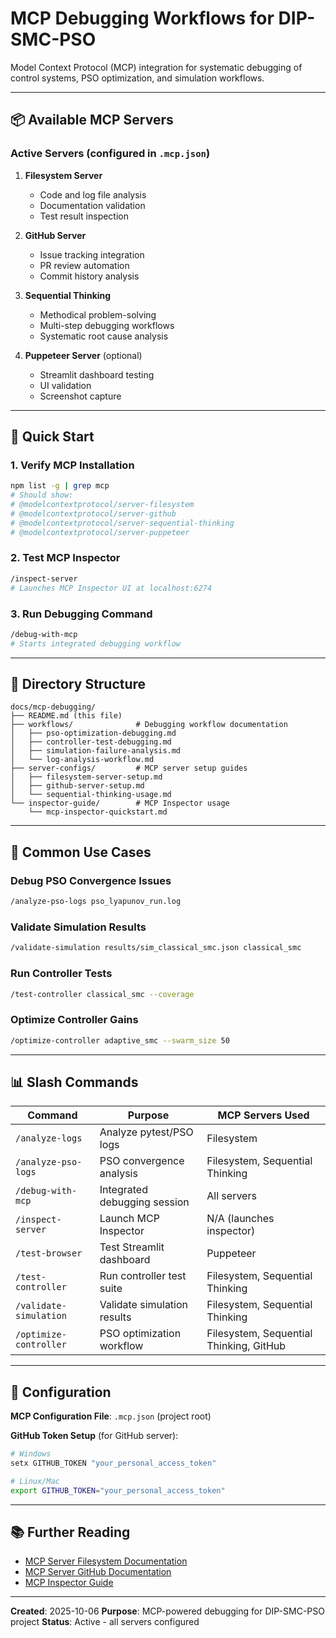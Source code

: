 # MCP Debugging Workflows for DIP-SMC-PSO

Model Context Protocol (MCP) integration for systematic debugging of control systems, PSO optimization, and simulation workflows.

---

## 📦 Available MCP Servers

### Active Servers (configured in `.mcp.json`)

1. **Filesystem Server**
   - Code and log file analysis
   - Documentation validation
   - Test result inspection

2. **GitHub Server**
   - Issue tracking integration
   - PR review automation
   - Commit history analysis

3. **Sequential Thinking**
   - Methodical problem-solving
   - Multi-step debugging workflows
   - Systematic root cause analysis

4. **Puppeteer Server** (optional)
   - Streamlit dashboard testing
   - UI validation
   - Screenshot capture

---

## 🔧 Quick Start

### 1. Verify MCP Installation
```bash
npm list -g | grep mcp
# Should show:
# @modelcontextprotocol/server-filesystem
# @modelcontextprotocol/server-github
# @modelcontextprotocol/server-sequential-thinking
# @modelcontextprotocol/server-puppeteer
```

### 2. Test MCP Inspector
```bash
/inspect-server
# Launches MCP Inspector UI at localhost:6274
```

### 3. Run Debugging Command
```bash
/debug-with-mcp
# Starts integrated debugging workflow
```

---

## 📁 Directory Structure

```
docs/mcp-debugging/
├── README.md (this file)
├── workflows/              # Debugging workflow documentation
│   ├── pso-optimization-debugging.md
│   ├── controller-test-debugging.md
│   ├── simulation-failure-analysis.md
│   └── log-analysis-workflow.md
├── server-configs/         # MCP server setup guides
│   ├── filesystem-server-setup.md
│   ├── github-server-setup.md
│   └── sequential-thinking-usage.md
└── inspector-guide/        # MCP Inspector usage
    └── mcp-inspector-quickstart.md
```

---

## 🎯 Common Use Cases

### Debug PSO Convergence Issues
```bash
/analyze-pso-logs pso_lyapunov_run.log
```

### Validate Simulation Results
```bash
/validate-simulation results/sim_classical_smc.json classical_smc
```

### Run Controller Tests
```bash
/test-controller classical_smc --coverage
```

### Optimize Controller Gains
```bash
/optimize-controller adaptive_smc --swarm_size 50
```

---

## 📊 Slash Commands

| Command | Purpose | MCP Servers Used |
|---------|---------|------------------|
| `/analyze-logs` | Analyze pytest/PSO logs | Filesystem |
| `/analyze-pso-logs` | PSO convergence analysis | Filesystem, Sequential Thinking |
| `/debug-with-mcp` | Integrated debugging session | All servers |
| `/inspect-server` | Launch MCP Inspector | N/A (launches inspector) |
| `/test-browser` | Test Streamlit dashboard | Puppeteer |
| `/test-controller` | Run controller test suite | Filesystem, Sequential Thinking |
| `/validate-simulation` | Validate simulation results | Filesystem, Sequential Thinking |
| `/optimize-controller` | PSO optimization workflow | Filesystem, Sequential Thinking, GitHub |

---

## 🔗 Configuration

**MCP Configuration File**: `.mcp.json` (project root)

**GitHub Token Setup** (for GitHub server):
```bash
# Windows
setx GITHUB_TOKEN "your_personal_access_token"

# Linux/Mac
export GITHUB_TOKEN="your_personal_access_token"
```

---

## 📚 Further Reading

- [MCP Server Filesystem Documentation](server-configs/filesystem-server-setup.md)
- [MCP Server GitHub Documentation](server-configs/github-server-setup.md)
- [MCP Inspector Guide](inspector-guide/mcp-inspector-quickstart.md)

---

**Created**: 2025-10-06
**Purpose**: MCP-powered debugging for DIP-SMC-PSO project
**Status**: Active - all servers configured
